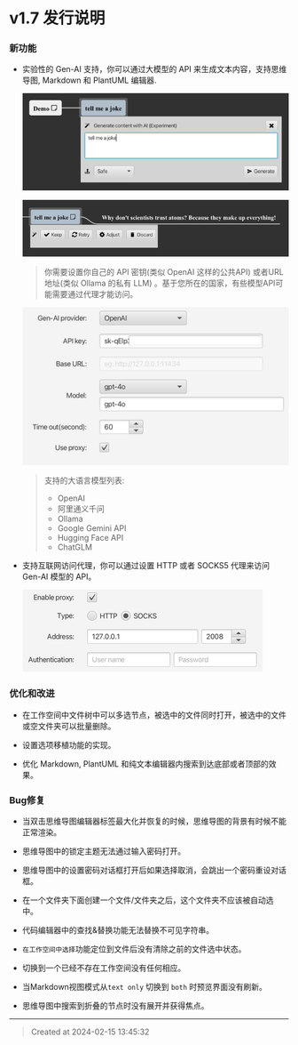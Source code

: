 # v1.7 发行说明

### 新功能

* 实验性的 Gen-AI 支持，你可以通过大模型的 API 来生成文本内容，支持思维导图, Markdown 和 PlantUML 编辑器.

	![v1.7_genai_prompt.png](v1.7_genai_prompt.png)  


	![v1.7_genai_generated.png](v1.7_genai_generated.png) 

	> 你需要设置你自己的 API 密钥(类似 OpenAI 这样的公共API) 或者URL地址(类似 Ollama 的私有 LLM) 。基于您所在的国家，有些模型API可能需要通过代理才能访问。  

	![v1.7_llm_provider.png](v1.7_llm_provider.png)  

	> 	支持的大语言模型列表:  
	> 	* OpenAI  
	> 	* 阿里通义千问  
	> 	* Ollama  
	> 	* Google Gemini API  
	> 	* Hugging Face API  
	> 	* ChatGLM  

* 支持互联网访问代理，你可以通过设置 HTTP 或者 SOCKS5 代理来访问 Gen-AI 模型的 API。

	![v1.7_proxy_setting.png](v1.7_proxy_setting.png)  

### 优化和改进

* 在工作空间中文件树中可以多选节点，被选中的文件同时打开，被选中的文件或空文件夹可以批量删除。

* 设置选项移植功能的实现。

* 优化 Markdown, PlantUML 和纯文本编辑器内搜索到达底部或者顶部的效果。

### Bug修复

* 当双击思维导图编辑器标签最大化并恢复的时候，思维导图的背景有时候不能正常渲染。

* 思维导图中的锁定主题无法通过输入密码打开。   

* 思维导图中的设置密码对话框打开后如果选择取消，会跳出一个密码重设对话框。

* 在一个文件夹下面创建一个文件/文件夹之后，这个文件夹不应该被自动选中。

* 代码编辑器中的查找&替换功能无法替换不可见字符串。

* `在工作空间中选择`功能定位到文件后没有清除之前的文件选中状态。

* 切换到一个已经不存在工作空间没有任何相应。

* 当Markdown视图模式从`text only` 切换到 `both` 时预览界面没有刷新。

* 思维导图中搜索到折叠的节点时没有展开并获得焦点。


---
> Created at 2024-02-15 13:45:32
